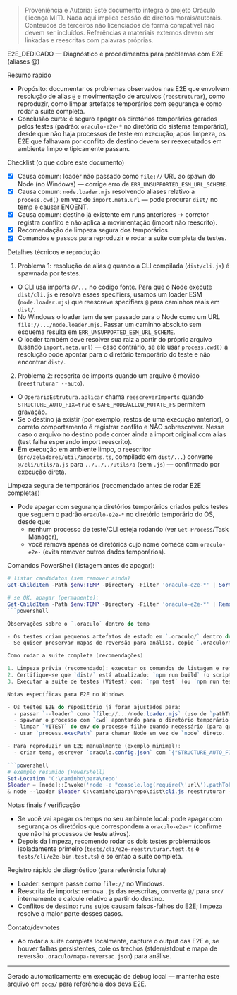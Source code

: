 > Proveniência e Autoria: Este documento integra o projeto Oráculo (licença MIT).
> Nada aqui implica cessão de direitos morais/autorais.
> Conteúdos de terceiros não licenciados de forma compatível não devem ser incluídos.
> Referências a materiais externos devem ser linkadas e reescritas com palavras próprias.

E2E_DEDICADO — Diagnóstico e procedimentos para problemas com E2E (aliases @)

Resumo rápido

- Propósito: documentar os problemas observados nas E2E que envolvem resolução de alias `@` e movimentação de arquivos (`reestruturar`), como reproduzir, como limpar artefatos temporários com segurança e como rodar a suite completa.
- Conclusão curta: é seguro apagar os diretórios temporários gerados pelos testes (padrão: `oraculo-e2e-*` no diretório do sistema temporário), desde que não haja processos de teste em execução; após limpeza, os E2E que falhavam por conflito de destino devem ser reexecutados em ambiente limpo e tipicamente passam.

Checklist (o que cobre este documento)

- [x] Causa comum: loader não passado como `file://` URL ao spawn do Node (no Windows) — corrige erro de `ERR_UNSUPPORTED_ESM_URL_SCHEME`.
- [x] Causa comum: `node.loader.mjs` resolvendo aliases relativo a `process.cwd()` em vez de `import.meta.url` — pode procurar `dist/` no temp e causar ENOENT.
- [x] Causa comum: destino já existente em runs anteriores → corretor registra conflito e não aplica a movimentação (import não reescrito).
- [x] Recomendação de limpeza segura dos temporários.
- [x] Comandos e passos para reproduzir e rodar a suite completa de testes.

Detalhes técnicos e reprodução

1. Problema 1: resolução de alias `@` quando a CLI compilada (`dist/cli.js`) é spawnada por testes.

- O CLI usa imports `@/...` no código fonte. Para que o Node execute `dist/cli.js` e resolva esses specifiers, usamos um loader ESM (`node.loader.mjs`) que reescreve specifiers `@` para caminhos reais em `dist/`.
- No Windows o loader tem de ser passado para o Node como um URL `file://.../node.loader.mjs`. Passar um caminho absoluto sem esquema resulta em `ERR_UNSUPPORTED_ESM_URL_SCHEME`.
- O loader também deve resolver sua raiz a partir do próprio arquivo (usando `import.meta.url`) — caso contrário, se ele usar `process.cwd()` a resolução pode apontar para o diretório temporário do teste e não encontrar `dist/`.

2. Problema 2: reescrita de imports quando um arquivo é movido (`reestruturar --auto`).

- O `OperarioEstrutura.aplicar` chama `reescreverImports` quando `STRUCTURE_AUTO_FIX=true` e `SAFE_MODE`/`ALLOW_MUTATE_FS` permitem gravação.
- Se o destino já existir (por exemplo, restos de uma execução anterior), o correto comportamento é registrar conflito e NÃO sobrescrever. Nesse caso o arquivo no destino pode conter ainda a import original com alias (test falha esperando import reescrito).
- Em execução em ambiente limpo, o reescritor (`src/zeladores/util/imports.ts`, compilado em `dist/...`) converte `@/cli/utils/a.js` para `../../../utils/a` (sem `.js`) — confirmado por execução direta.

Limpeza segura de temporários (recomendado antes de rodar E2E completas)

- Pode apagar com segurança diretórios temporários criados pelos testes que seguem o padrão `oraculo-e2e-*` no diretório temporário do OS, desde que:
  - nenhum processo de teste/CLI esteja rodando (ver `Get-Process`/Task Manager),
  - você remova apenas os diretórios cujo nome comece com `oraculo-e2e-` (evita remover outros dados temporários).

Comandos PowerShell (listagem antes de apagar):

````powershell
# listar candidatos (sem remover ainda)
Get-ChildItem -Path $env:TEMP -Directory -Filter 'oraculo-e2e-*' | Sort-Object LastWriteTime -Descending | Format-List FullName,LastWriteTime

# se OK, apagar (permanente):
Get-ChildItem -Path $env:TEMP -Directory -Filter 'oraculo-e2e-*' | Remove-Item -Recurse -Force
```powershell

Observações sobre o `.oraculo` dentro do temp

- Os testes criam pequenos artefatos de estado em `.oraculo/` dentro do temp para registrar mapas de reversão e métricas. Eles também são temporários e podem ser apagados com o diretório do teste.
- Se quiser preservar mapas de reversão para análise, copie `.oraculo/mapa-reversao.json` antes de apagar.

Como rodar a suite completa (recomendações)

1. Limpeza prévia (recomendado): executar os comandos de listagem e remoção acima.
2. Certifique-se que `dist/` está atualizado: `npm run build` (o script de `pretest` do repositório pode escolher não buildar localmente; é seguro executar `npm run build`).
3. Executar a suite de testes (Vitest) com: `npm test` (ou `npm run test` dependendo do package.json).

Notas específicas para E2E no Windows

- Os testes E2E do repositório já foram ajustados para:
  - passar `--loader` como `file://.../node.loader.mjs` (uso de `pathToFileURL(resolve('node.loader.mjs')).toString()`),
  - spawnar o processo com `cwd` apontando para o diretório temporário do projeto sob teste,
  - limpar `VITEST` do env do processo filho quando necessário (para que o filho encerre normalmente),
  - usar `process.execPath` para chamar Node em vez de `node` direto.

- Para reproduzir um E2E manualmente (exemplo minimal):
  - criar temp, escrever `oraculo.config.json` com `{"STRUCTURE_AUTO_FIX":true}`, escrever os arquivos de exemplo, compilar o projeto `npm run build`, então spawnar o CLI:

```powershell
# exemplo resumido (PowerShell)
Set-Location 'C:\caminho\para\repo'
$loader = [node]::Invoke('node -e "console.log(require(\'url\').pathToFileURL(require(\'path\').resolve(\'node.loader.mjs\')).toString())"')
& node --loader $loader C:\caminho\para\repo\dist\cli.js reestruturar --auto --domains --prefer-estrategista --silence
````

Notas finais / verificação

- Se você vai apagar os temps no seu ambiente local: pode apagar com segurança os diretórios que correspondem a `oraculo-e2e-*` (confirme que não há processos de teste ativos).
- Depois da limpeza, recomendo rodar os dois testes problemáticos isoladamente primeiro (`tests/cli/e2e-reestruturar.test.ts` e `tests/cli/e2e-bin.test.ts`) e só então a suite completa.

Registro rápido de diagnóstico (para referência futura)

- Loader: sempre passe como `file://` no Windows.
- Reescrita de imports: remova `.js` das reescritas, converta `@/` para `src/` internamente e calcule relativo a partir do destino.
- Conflitos de destino: runs sujos causam falsos-falhos do E2E; limpeza resolve a maior parte desses casos.

Contato/devnotes

- Ao rodar a suite completa localmente, capture o output das E2E e, se houver falhas persistentes, cole os trechos (stderr/stdout e mapa de reversão `.oraculo/mapa-reversao.json`) para análise.

---

Gerado automaticamente em execução de debug local — mantenha este arquivo em `docs/` para referência dos devs E2E.
